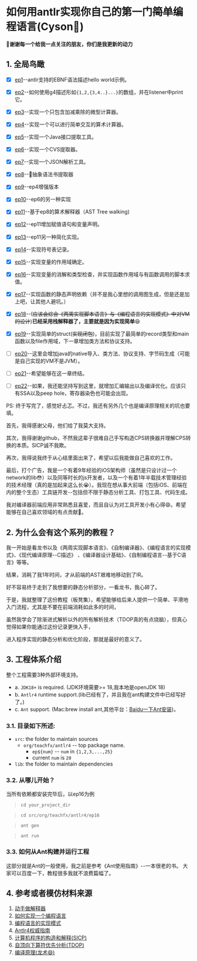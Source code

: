 # 如何用antlr实现你自己的第一门~~简单~~编程语言(Cyson:dog:)

**🙏谢谢每一个给我一点关注的朋友，你们是我更新的动力**
## 1. 全局鸟瞰
- [x] [ep1](src/org/teachfx/antlr4/ep1)--antlr支持的EBNF语法描述hello world示例。
- [x] [ep2](src/org/teachfx/antlr4/ep2)--如何使用g4描述形如`{1,2,{3,4..}...}`的数组，并在listener中print它。
- [x] [ep3](src/org/teachfx/antlr4/ep3)--实现一个只包含加减乘除的微型计算器。
- [x] [ep4](src/org/teachfx/antlr4/ep4)--实现一个可以进行简单交互的算术计算器。
- [x] [ep5](src/org/teachfx/antlr4/ep5)--实现一个Java接口提取工具。
- [x] [ep6](src/org/teachfx/antlr4/ep6)--实现一个CVS提取器。
- [x] [ep7](src/org/teachfx/antlr4/ep7)--实现一个JSON解析工具。
- [x] [ep8](src/org/teachfx/antlr4/ep8)--抽象语法书提取器
- [x] [ep9](src/org/teachfx/antlr4/ep9)--ep4增强版本
- [x] [ep10](src/org/teachfx/antlr4/ep10)--ep6的另一种实现
- [x] [ep11](src/org/teachfx/antlr4/ep11)--基于ep8的算术解释器（AST Tree walking)
- [x] [ep12](src/org/teachfx/antlr4/ep12)--ep11增加赋值语句和变量声明。
- [x] [ep13](src/org/teachfx/antlr4/ep13)--ep11另一种简化实现。
- [x] [ep14](src/org/teachfx/antlr4/ep14)--实现符号表记录。
- [x] [ep15](src/org/teachfx/antlr4/ep15)--实现变量的作用域确定。
- [x] [ep16](src/org/teachfx/antlr4/ep16)--实现变量的消解和类型检查，并实现函数作用域与有函数调用的脚本求值。
- [x] [ep17](src/org/teachfx/antlr4/ep17)--实现函数的静态声明依赖（并不是我心里想的调用图生成，但是还是加上吧，让其他人避坑。）
- [x] [ep18](src/org/teachfx/antlr4/ep18)--(~~应该会综合《两周实现脚本语言》与《编程语言的实现模式》中对VM的设计~~)**已经采用栈解释器了，主要就是因为实现简单**😆

- [x] [ep19](src/org/teachfx/antlr4/ep19)--实现简单的struct(~~实现闭包~~)，目前实现了最简单的record类型和main函数以及file作用域，下一章增加类方法和协议支持。
- [ ] [ep20](src/org/teachfx/antlr4/ep20)--这里会增加java的native导入、类方法、协议支持、字节码生成（可能是自己实现的VM不是JVM）。
- [ ] [ep21](src/org/teachfx/antlr4/ep21)--希望能够在这一章终结。
- [ ] [ep22](src/org/teachfx/antlr4/ep22)--如果，我还能坚持写到这里，就增加汇编输出以及编译优化。应该只有SSA以及peep hole，寄存器染色也可能会出现。

PS: 终于写完了，感觉好忐忑。不过，我还有另外几个也是编译原理相关的坑也要填。

首先，我得感谢父母，他们给了我莫大支持。

其次，我得谢谢github，不然我这辈子很难自己手写构造CPS转换器并理解CPS转换的本质。SICP诚不我欺。

再次，我得说我终于从心结里面出来了，希望以后我能做自己喜欢的工作。

最后，打个广告，我是一个有着9年经验的iOS架构师（虽然是只设计过一个network的lib😳）以及同等时长的js开发者，以及一个有着1年半载技术管理经验的技术经理（真的是加起来这么长😭）。我现在想从事大前端（包括iOS、前端在内的整个生态）工具链开发--包括但不限于静态分析工具、打包工具、代码生成。

我对编译器前端应用非常熟悉且喜爱，而且自认为对工具开发小有心得😄。希望能够在自己喜欢领域的有点贡献🎉。

## 2. 为什么会有这个系列的教程？

我一开始是看龙书以及《两周实现脚本语言》、《自制编译器》、《编程语言的实现模式》、《现代编译原理--C描述》
、《编译器设计基础》、《自制编程语言--基于C语言》等等。

结果，消耗了我1年时间，才从前端的AST艰难地移动到了IR。

好不容易终于走到了我想要的静态分析部分，一看龙书，我心碎了。

于是，我就整理了这份教程（板凳集）。希望能够给后来人提供一个简单、平滑地入门流程，尤其是不要在前端消耗如此多的时间，

虽然我学会了除渐进式解析以外的所有解析技术（TDOP真的有点烧脑），但真心觉得如果你能通过这份记录更快入手，

进入程序实现的静态分析和优化阶段，那就是最好的意义了。

## 3. 工程体系介绍
整个工程需要3种外部环境支持。
- a. `JDK18+` is required. (JDK环境需要>= 18,我本地是openJDK 18)
- b. `Antlr4` runtime support.(lib已经有了，并且我在ant构建文件中已经写好了。)
- c. `Ant` support. (Mac:brew install ant,其他平台：[Baidu一下Ant安装](https://www.baidu.com/s?wd=ant%E5%AE%89%E8%A3%85&rsv_spt=1&rsv_iqid=0x92a5c3ca00098ab3&issp=1&f=8&rsv_bp=1&rsv_idx=2&ie=utf-8&rqlang=cn&tn=baiduhome_pg&rsv_enter=1&rsv_dl=tb&oq=ant&rsv_btype=t&inputT=1837&rsv_t=ec4cvoU9XIugnSk4yfAeGzHEthu95IAGc%2BcxFt188XBik9tpLDQyKTb2S3Y4301WBs3T&rsv_pq=ea06018e001299b9&rsv_sug3=50&rsv_sug1=21&rsv_sug7=100&rsv_sug2=0&rsv_sug4=2109))。
### 3.1. 目录如下所述:

- `src`: the folder to maintain sources
    * `org/teachfx/antlr4` -- top package name.
        * `ep${num}` -- `num` in `{1,2,3,...,25}`
        * current `num` is `20`
- `lib`: the folder to maintain dependencies
### 3.2. 从哪儿开始？
当所有依赖都安装完毕后，以ep16为例

> `cd your_project_dir`

> `cd src/org/teachfx/antlr4/ep16`

> `ant gen`

> `ant run`
### 3.3. 如何从Ant构建并运行工程
这部分就是Ant的一般使用，我之前是参考《Ant使用指南》--一本很老的书。
大家可以百度一下，教程很多我就不浪费篇幅了。
## 4. 参考或者模仿材料来源
1. [动手做解释器](http://www.craftinginterpreters.com/)
2. [如何实现一个编程语言](http://lisperator.net/pltut/)
3. [编程语言的实现模式](https://www.zhihu.com/topic/20116185/hot)
4. [Antlr4权威指南](https://www.antlr.org/)
5. [计算机程序的构造和解释(SICP)](https://www.zhihu.com/topic/19620884/hot)
6. [自顶向下算符优先分析(TDOP)](https://github.com/douglascrockford/TDOP)
7. [编译原理(龙术:smile:)](https://www.zhihu.com/question/21549783/answer/22749476)
